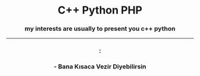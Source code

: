 <h1 align="center">C++ Python PHP </h1>
<h3 align="center">my interests are usually to present you c++ python
</h3>

---
<h3 align="center">:</h3>
 <h3 align="center"><h3 align="center"> - Bana Kısaca Vezir Diyebilirsin</h3></h3>
</h3>

<div align="center">
   <a href="https://discord.com/users/852630381614071858" target="_blank"> 
   </a>





